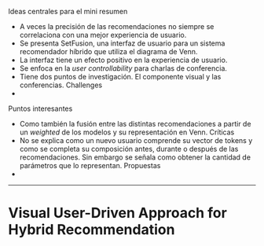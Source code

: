 Ideas centrales para el mini resumen
- A veces la precisión de las recomendaciones no siempre se correlaciona con una mejor experiencia de usuario.
- Se presenta SetFusion, una interfaz de usuario para un sistema recomendador híbrido que utiliza el diagrama de Venn.
- La interfaz tiene un efecto positivo en la experiencia de usuario.
- Se enfoca en la _user controllability_ para charlas de conferencia.
- Tiene dos puntos de investigación. El componente visual y las conferencias.
Challenges
- 
Puntos interesantes
- Como también la fusión entre las distintas recomendaciones a partir de un _weighted_ de los modelos y su representación en Venn.
Críticas
- No se explica como un nuevo usuario comprende su vector de tokens y como se completa su composición antes, durante o después de las recomendaciones. Sin embargo se señala como obtener la cantidad de parámetros que lo representan.
Propuestas
- 
---

# Visual User-Driven Approach for Hybrid Recommendation


